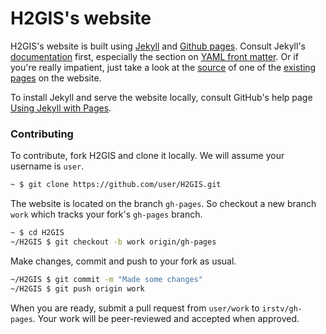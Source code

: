 # H2GIS's website

H2GIS's website is built using [Jekyll](http://jekyllrb.com) and [Github
pages](http://pages.github.com/). Consult Jekyll's
[documentation](http://jekyllrb.com/docs/home/) first, especially the section
on [YAML front matter](http://jekyllrb.com/docs/frontmatter/). Or if you're
really impatient, just take a look at the
[source](https://raw2.github.com/irstv/H2GIS/gh-pages/docs/dev/h2spatial-ext/ST_Rotate.md)
of one of the [existing
pages](http://www.h2gis.org/docs/dev/h2spatial-ext/ST_Rotate/) on the website.

To install Jekyll and serve the website locally, consult GitHub's help page
[Using Jekyll with
Pages](https://help.github.com/articles/using-jekyll-with-pages).

### Contributing

To contribute, fork H2GIS and clone it locally. We will assume your username is
`user`.

```bash
~ $ git clone https://github.com/user/H2GIS.git
```

The website is located on the branch `gh-pages`. So checkout a new branch
`work` which tracks your fork's `gh-pages` branch.

```bash
~ $ cd H2GIS
~/H2GIS $ git checkout -b work origin/gh-pages
```

Make changes, commit and push to your fork as usual.

```bash
~/H2GIS $ git commit -m "Made some changes"
~/H2GIS $ git push origin work
```

When you are ready, submit a pull request from `user/work` to `irstv/gh-pages`.
Your work will be peer-reviewed and accepted when approved.
